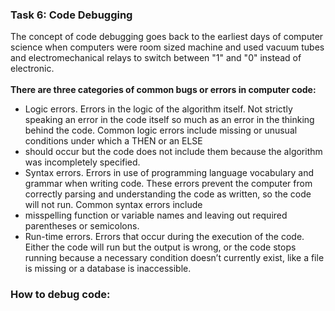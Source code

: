### Task 6: Code Debugging
The concept of code debugging goes back to the earliest days of computer science when computers were room sized machine and used vacuum tubes and electromechanical relays to switch between "1" and "0" instead of electronic.<br><br>
**There are three categories of common bugs or errors in computer code:**

- Logic errors. Errors in the logic of the algorithm itself. Not strictly speaking an error in the code itself so much as an error in the thinking behind the code. Common logic errors include missing or unusual conditions under which a THEN or an ELSE 
- should occur but the code does not include them because the algorithm was incompletely specified.
- Syntax errors. Errors in use of programming language vocabulary and grammar when writing code. These errors prevent the computer from correctly parsing and understanding the code as written, so the code will not run. Common syntax errors include 
- misspelling function or variable names and leaving out required parentheses or semicolons.
- Run-time errors. Errors that occur during the execution of the code. Either the code will run but the output is wrong, or the code stops running because a necessary condition doesn’t currently exist, like a file is missing or a database is inaccessible.

### How to debug code:
